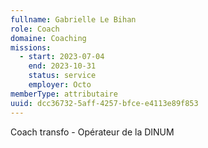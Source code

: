 ```yaml
---
fullname: Gabrielle Le Bihan
role: Coach
domaine: Coaching
missions:
  - start: 2023-07-04
    end: 2023-10-31
    status: service
    employer: Octo
memberType: attributaire
uuid: dcc36732-5aff-4257-bfce-e4113e89f853
---
```

Coach transfo  - Opérateur de la DINUM